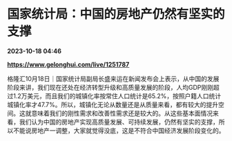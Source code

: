 # 国家统计局：中国的房地产仍然有坚实的支撑

**2023-10-18 04:46**

**https://www.gelonghui.com/live/1251787**

格隆汇10月18日｜国家统计局副局长盛来运在新闻发布会上表示，从中国的发展阶段来讲，我们现在还处在经济转型升级和高质量发展的阶段，人均GDP刚刚超过1.2万美元，而且我们的城镇化率按常住人口统计是65.2%，按照户籍人口统计城镇化率才47.7%。所以，城镇化无论从数量还是从质量来看，都有较大的提升空间。这就意味着我们的刚性需求和改善性需求还是较大的。从这些基本面情况来看，我们认为中国的房地产实现高质量发展、可持续发展，仍然有坚实的支撑，所以不能说房地产一调整，大家就觉得没底，这是不符合中国经济发展阶段变化的。